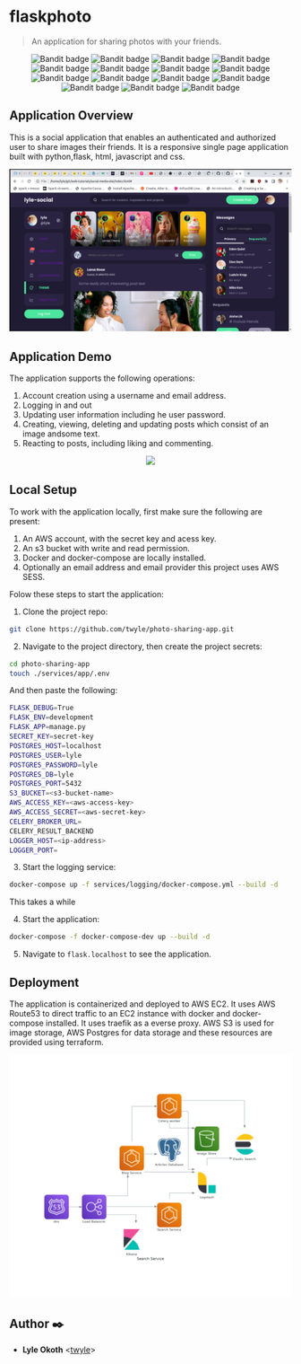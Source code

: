 # flaskphoto
> An application for sharing photos with your friends.

<p align="center">
  <img title="Bandit badge" alt="Bandit badge" src="https://github.com/twyle/Medium-Clone-Blog-Service/actions/workflows/feature-development-workflow.yml/badge.svg" />
  <img title="Bandit badge" alt="Bandit badge" src="https://github.com/twyle/Medium-Clone-Blog-Service/actions/workflows/development-workflow.yml/badge.svg" />
  <img title="Bandit badge" alt="Bandit badge" src="https://github.com/twyle/Medium-Clone-Blog-Service/actions/workflows/staging-workflow.yml/badge.svg" />
  <img title="Bandit badge" alt="Bandit badge" src="https://github.com/twyle/Medium-Clone-Blog-Service/actions/workflows/release-workflow.yml/badge.svg" />
  <img title="Bandit badge" alt="Bandit badge" src="https://github.com/twyle/Medium-Clone-Blog-Service/actions/workflows/production-workflow.yml/badge.svg" />
  <img title="Bandit badge" alt="Bandit badge" src="https://img.shields.io/badge/security-bandit-yellow.svg" />
  <img title="Bandit badge" alt="Bandit badge" src="https://img.shields.io/badge/%20imports-isort-%231674b1?style=flat&labelColor=ef8336" />
  <img title="Bandit badge" alt="Bandit badge" src="https://img.shields.io/badge/Made%20with- Python-1f425f.svg" />
  <img title="Bandit badge" alt="Bandit badge" src="https://img.shields.io/github/license/Naereen/StrapDown.js.svg" />
  <img title="Bandit badge" alt="Bandit badge" src="https://img.shields.io/badge/Medium-12100E?style=flat&logo=medium&logoColor=white" />
  <img title="Bandit badge" alt="Bandit badge" src="https://img.shields.io/badge/github%20actions-%232671E5.svg?style=flat&logo=githubactions&logoColor=white" />
  <img title="Bandit badge" alt="Bandit badge" src="https://img.shields.io/badge/flask-%23000.svg?style=flat&logo=flask&logoColor=white" />
  <img title="Bandit badge" alt="Bandit badge" src="https://img.shields.io/badge/Visual%20Studio%20Code-0078d7.svg?style=flat&logo=visual-studio-code&logoColor=white" />
  <img title="Bandit badge" alt="Bandit badge" src="https://img.shields.io/badge/Ubuntu-E95420?style=flat&logo=ubuntu&logoColor=white" />
  <img title="Bandit badge" alt="Bandit badge" src="https://img.shields.io/badge/gunicorn-%298729.svg?style=flat&logo=gunicorn&logoColor=white" />
</p>

## Application Overview

This is a social application that enables an authenticated and authorized user to share images their friends. It is a responsive single page application built with python,flask, html, javascript and css.

<img src="assets/images/photo-sharing-app.png" class="img-responsive" alt="">

## Application Demo

The application supports the following operations:

1. Account creation using a username and email address.
2. Logging in and out
3. Updating user information including he user password.
4. Creating, viewing, deleting and updating posts which consist of an image andsome text.
5. Reacting to posts, including liking and commenting.

<p align=center>
  <img src="assets/videos/social-media-app.gif" />
</p>

## Local Setup

To work with the application locally, first make sure the following are present:

1. An AWS account, with the secret key and acess key.
2. An s3 bucket with write and read permission.
3. Docker and docker-compose are locally installed.
4. Optionally an email address and email provider this project uses AWS SESS.

Folow these steps to start the application:

1. Clone the project repo:

  ```sh
  git clone https://github.com/twyle/photo-sharing-app.git
  ```

2. Navigate to the project directory, then create the project secrets:

  ```sh
  cd photo-sharing-app
  touch ./services/app/.env
  ```

  And then paste the following:
  ```sh
  FLASK_DEBUG=True
  FLASK_ENV=development
  FLASK_APP=manage.py 
  SECRET_KEY=secret-key 
  POSTGRES_HOST=localhost
  POSTGRES_USER=lyle
  POSTGRES_PASSWORD=lyle
  POSTGRES_DB=lyle
  POSTGRES_PORT=5432
  S3_BUCKET=<s3-bucket-name>
  AWS_ACCESS_KEY=<aws-access-key>
  AWS_ACCESS_SECRET=<aws-secret-key>
  CELERY_BROKER_URL=
  CELERY_RESULT_BACKEND
  LOGGER_HOST=<ip-address>
  LOGGER_PORT=
  ```

3. Start the logging service:
  ```sh
  docker-compose up -f services/logging/docker-compose.yml --build -d
  ```

  This takes a while

4. Start the application:
  ```sh
  docker-compose -f docker-compose-dev up --build -d
  ```

5. Navigate to ```flask.localhost``` to see the application.

## Deployment

The application is containerized and deployed to AWS EC2. It uses AWS Route53 to direct traffic to an EC2 instance with docker and docker-compose installed. It uses traefik as a everse proxy. AWS S3 is used for image storage, AWS Postgres for data storage and these resources are provided using terraform.

<img src="assets/images/search_service.png" class="img-responsive" alt="">

## Author :black_nib:

* **Lyle Okoth** <[twyle](https://github.com/twyle)>